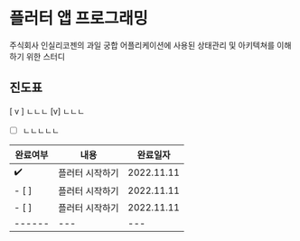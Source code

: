 # 플러터 앱 프로그래밍

주식회사 인실리코젠의 과일 궁합 어플리케이션에 사용된 상태관리 및 아키텍쳐를 이해하기 위한 스터디

## 진도표

[ v ] ㄴㄴㄴ
[v] ㄴㄴㄴ

- [ ] ㄴㄴㄴㄴㄴ

|완료여부|내용|완료일자|
|------|---|---|
|:heavy_check_mark:|플러터 시작하기|2022.11.11|
| - [ ] |플러터 시작하기|2022.11.11|
| - [ ] |플러터 시작하기|2022.11.11|
|------|---|---|
